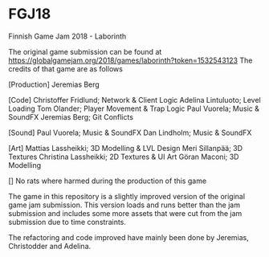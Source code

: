 # FGJ18
Finnish Game Jam 2018 - Laborinth

The original game submission can be found at https://globalgamejam.org/2018/games/laborinth?token=1532543123
The credits of that game are as follows

[Production]
Jeremias Berg

[Code]
Christoffer Fridlund; Network & Client Logic
Adelina Lintuluoto;   Level Loading
Tom Olander;          Player Movement & Trap Logic
Paul Vuorela;         Music & SoundFX
Jeremias Berg;        Git Conflicts

[Sound]
Paul Vuorela;         Music & SoundFX
Dan Lindholm;         Music & SoundFX

[Art]
Mattias Lassheikki;   3D Modelling & LVL Design
Meri Sillanpää;       3D Textures
Christina Lassheikki; 2D Textures & UI Art
Göran Maconi;         3D Modelling

[]
No rats where harmed during the production of this game

The game in this repository is a slightly improved version of the original game jam submission. 
This version loads and runs better than the jam submission and includes some more assets that were cut from the 
jam submission due to time constraints. 

The refactoring and code improved have mainly been done by Jeremias, Christodder and Adelina. 
